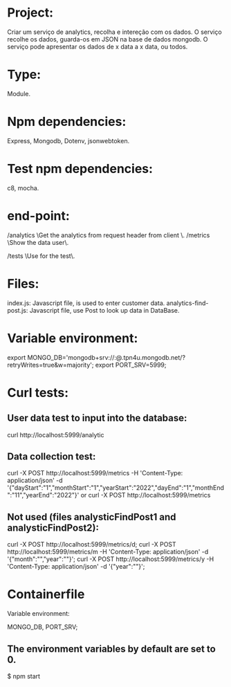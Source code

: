 # Project:
Criar um serviço de analytics, recolha e intereção com os dados. 
O serviço recolhe os dados, guarda-os em JSON na base de dados mongodb.
O serviço pode apresentar os dados de x data a x data, ou todos.

# Type: 
Module.

# Npm dependencies:
Express,
Mongodb,
Dotenv,
jsonwebtoken.

# Test npm  dependencies:
c8,
mocha.

# end-point:
/analytics      \\Get the analytics from request header from client \\.
/metrics        \\Show the data user\\.

/tests          \\Use for the test\\.

# Files:
index.js: Javascript file, is used to enter customer data.
analytics-find-post.js: Javascript file, use Post to look up data in DataBase.

# Variable environment:
export MONGO_DB='mongodb+srv://<username>:<password>@<cluster>.tpn4u.mongodb.net/?retryWrites=true&w=majority';
export PORT_SRV=5999;

# Curl tests:
 ## User data test to input into the database:
  curl http://localhost:5999/analytic
 ## Data collection test:
  curl -X POST http://localhost:5999/metrics -H 'Content-Type: application/json' -d '{"dayStart":"1","monthStart":"1","yearStart":"2022","dayEnd":"1","monthEnd":"11","yearEnd":"2022"}'
  or
  curl -X POST http://localhost:5999/metrics
 ## Not used (files analysticFindPost1 and analysticFindPost2):
  curl -X POST http://localhost:5999/metrics/d;
  curl -X POST http://localhost:5999/metrics/m -H 'Content-Type: application/json' -d '{"month":"","year":""}';
  curl -X POST http://localhost:5999/metrics/y -H 'Content-Type: application/json' -d '{"year":""}';

# Containerfile 
Variable environment:

MONGO_DB,
PORT_SRV;

The environment variables by default are set to 0.
------------------------------------------------------
$ npm start

